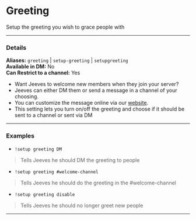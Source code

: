 # Greeting

Setup the greeting you wish to grace people with
***
### Details
**Aliases:** `greeting` | `setup-greeting` | `setupgreeting`     
**Available in DM:** No   
**Can Restrict to a channel:** Yes

* Want Jeeves to welcome new members when they join your server?
* Jeeves can either DM them or send a message in a channel of your choosing.
* You can customize the message online via our [website](https://www.jeeves.bot).
* This setting lets you turn on/off the greeting and choose if it should be sent to a channel or sent via DM
***

### Examples

* `!setup greeting DM`
> Tells Jeeves he should DM the greeting to people
* `!setup greeting #welcome-channel`
> Tells Jeeves he should do the greeting in the #welcome-channel
* `!setup greeting disable`
> Tells Jeeves he should no longer greet new people
 ***
